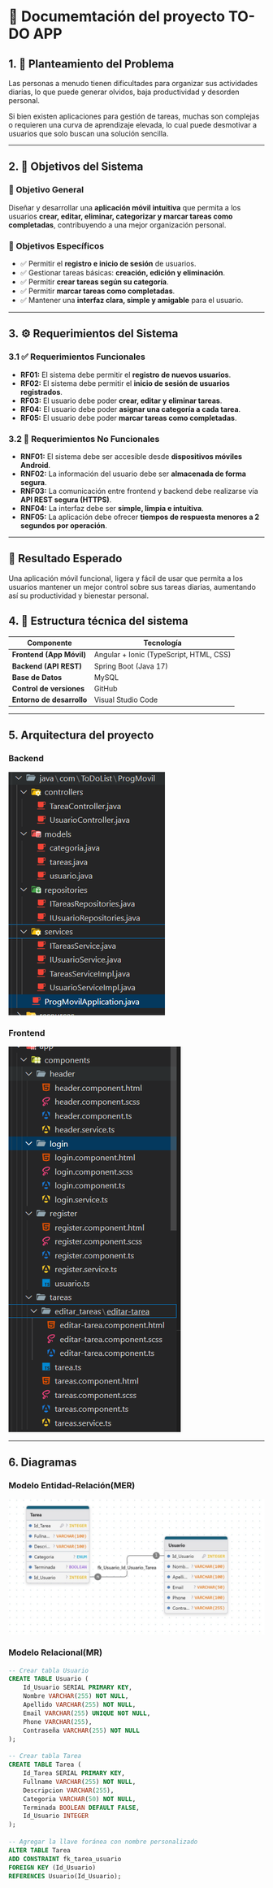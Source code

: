 # 📝 Documemtación del proyecto TO-DO APP



## 1. 📌 Planteamiento del Problema

Las personas a menudo tienen dificultades para organizar sus actividades diarias, lo que puede generar olvidos, baja productividad y desorden personal. 

Si bien existen aplicaciones para gestión de tareas, muchas son complejas o requieren una curva de aprendizaje elevada, lo cual puede desmotivar a usuarios que solo buscan una solución sencilla.

---

## 2. 🎯 Objetivos del Sistema

### 🎯 Objetivo General

Diseñar y desarrollar una **aplicación móvil intuitiva** que permita a los usuarios **crear, editar, eliminar, categorizar y marcar tareas como completadas**, contribuyendo a una mejor organización personal.

### 🎯 Objetivos Específicos

- ✅ Permitir el **registro e inicio de sesión** de usuarios.
- ✅ Gestionar tareas básicas: **creación, edición y eliminación**.
- ✅ Permitir **crear tareas según su categoría**.
- ✅ Permitir **marcar tareas como completadas**.
- ✅ Mantener una **interfaz clara, simple y amigable** para el usuario.

---

## 3. ⚙️ Requerimientos del Sistema

### 3.1 ✅ Requerimientos Funcionales

- **RF01:** El sistema debe permitir el **registro de nuevos usuarios**.
- **RF02:** El sistema debe permitir el **inicio de sesión de usuarios registrados**.
- **RF03:** El usuario debe poder **crear, editar y eliminar tareas**.
- **RF04:** El usuario debe poder **asignar una categoría a cada tarea**.
- **RF05:** El usuario debe poder **marcar tareas como completadas**.

### 3.2 🚀 Requerimientos No Funcionales

- **RNF01:** El sistema debe ser accesible desde **dispositivos móviles Android**.
- **RNF02:** La información del usuario debe ser **almacenada de forma segura**.
- **RNF03:** La comunicación entre frontend y backend debe realizarse vía **API REST segura (HTTPS)**.
- **RNF04:** La interfaz debe ser **simple, limpia e intuitiva**.
- **RNF05:** La aplicación debe ofrecer **tiempos de respuesta menores a 2 segundos por operación**.

---

## 📱 Resultado Esperado

Una aplicación móvil funcional, ligera y fácil de usar que permita a los usuarios mantener un mejor control sobre sus tareas diarias, aumentando así su productividad y bienestar personal.

## 4. 🧩 Estructura técnica del sistema
| Componente            | Tecnología                                   |
|-----------------------|----------------------------------------------|
| **Frontend (App Móvil)**  | Angular + Ionic (TypeScript, HTML, CSS)       |
| **Backend (API REST)**    | Spring Boot (Java 17)                        |
| **Base de Datos**         | MySQL                                       |
| **Control de versiones**  | GitHub                                      |
| **Entorno de desarrollo** | Visual Studio Code                          |

---

## 5. Arquitectura del proyecto
### Backend
![alt text](Imagenes/Backend.png)


### Frontend
![alt text](Imagenes/Frontend.png)

---

## 6. Diagramas

### Modelo Entidad-Relación(MER)
![alt text](Imagenes/MER.jpg)

### Modelo Relacional(MR)

```sql
-- Crear tabla Usuario
CREATE TABLE Usuario (
    Id_Usuario SERIAL PRIMARY KEY,
    Nombre VARCHAR(255) NOT NULL,
    Apellido VARCHAR(255) NOT NULL,
    Email VARCHAR(255) UNIQUE NOT NULL,
    Phone VARCHAR(255),
    Contraseña VARCHAR(255) NOT NULL
);

-- Crear tabla Tarea
CREATE TABLE Tarea (
    Id_Tarea SERIAL PRIMARY KEY,
    Fullname VARCHAR(255) NOT NULL,
    Descripcion VARCHAR(255),
    Categoria VARCHAR(50) NOT NULL,
    Terminada BOOLEAN DEFAULT FALSE,
    Id_Usuario INTEGER
);

-- Agregar la llave foránea con nombre personalizado
ALTER TABLE Tarea
ADD CONSTRAINT fk_tarea_usuario
FOREIGN KEY (Id_Usuario)
REFERENCES Usuario(Id_Usuario);
```